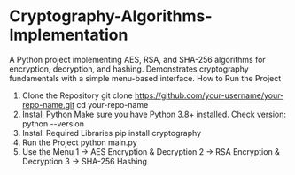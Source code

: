 # Cryptography-Algorithms-Implementation
A Python project implementing AES, RSA, and SHA-256 algorithms for encryption, decryption, and hashing. Demonstrates cryptography fundamentals with a simple menu-based interface.
How to Run the Project
1. Clone the Repository
git clone https://github.com/your-username/your-repo-name.git
cd your-repo-name
2. Install Python
Make sure you have Python 3.8+ installed.
Check version:
python --version
3. Install Required Libraries
pip install cryptography
4. Run the Project
python main.py
5. Use the Menu
1 → AES Encryption & Decryption
2 → RSA Encryption & Decryption
3 → SHA-256 Hashing
